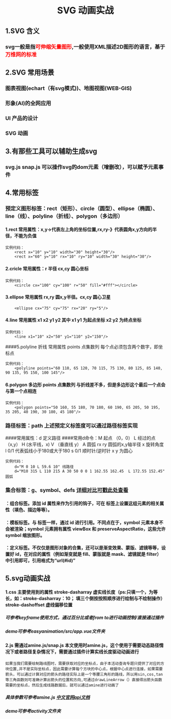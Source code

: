 # <center>SVG 动画实战</center>
## 1.SVG 含义
### svg一般是指<font color=red>可伸缩矢量图形</font>,一般使用XML描述2D图形的语言，基于<font color=red>万维网的标准</font>
## 2.SVG 常用场景
### 图表视图(echart（有svg模式))、地图视图(WEB-GIS)
### 形象(AI)的全网应用
### UI 产品的设计
### SVG 动画
## 3.有那些工具可以辅助生成svg
### svg.js snap.js 可以操作svg的dom元素（增删改），可以赋予元素事件
## 4.常用标签
### 预定义图形标签：rect（矩形）、circle（圆型）、ellipse（椭圆）、line（线）、polyline（折线）、polygon（多边形）
#### 1.rect 常用属性：x,y->代表左上角的坐标位置,rx,ry-》代表圆角x,y方向的半径，不能为负值
```
实例代码：
	<rect x="10" y="10" width="30" height="30"/>
	<rect x="60" y="10" rx="10" ry="10" width="30" height="30"/>
```
#### 2.cricle 常用属性：r 半径 cx,cy 圆心坐标
```
实例代码：
	<circle cx="100" cy="100" r="50" fill="#fff"></circle>
```
#### 3.ellipse 常用属性 rx,ry 圆x,y半径。cx,cy 圆心卫星
```实例代码：
	<ellipse cx="75" cy="75" rx="20" ry="5"/>
```
#### 4.line 常用属性 x1 x2 y1 y2 其中 x1 y1 为起点坐标 x2 y2 为终点坐标
```
实例代码：
	<line x1="10" x2="50" y1="110" y2="150"/>
```
####5.polyline 折线 常用属性  points 点集数列 每个点必须包含两个数字，即坐标点
```
实例代码：
	<polyline points="60 110, 65 120, 70 115, 75 130, 80 125, 85 140, 90 135, 95 150, 100 145"/>
```
#### 6.polygon 多边形 points 点集数列 与折线差不多，但是多边形这个最后一个点会与第一个点相连
```
实例代码：
	<polygon points="50 160, 55 180, 70 180, 60 190, 65 205, 50 195, 35 205, 40 190, 30 180, 45 180"/>
```
### 路径标签：path 上述预定义标签度可以通过路径标签实现 
####常用属性：d 定义路径
####常用d命令：M 起点 （0，0） L 经过的点（x,y） H (水平线，x) V （垂直线 y） A 圆弧 rx ry 圆弧的x,y轴半径 x 旋转角度 l 0/1 代表弧线小于180或大于180 s 0/1 顺时针/逆时针 x y 为圆心
```
实例代码：
	d="M 0 10 L 59.6 10" 线路径
	d="M10 315 L 110 215 A 30 50 0 0 1 162.55 162.45  L 172.55 152.45" 圆弧
```
### 集合标签：g、symbol、defs [详细对比可戳此处查看](http://www.cnblogs.com/dxy1982/archive/2012/05/17/2503782.html  "详细对比可戳此处查看")
#### <g>：组合标签。添加 id 属性来作为引用的钩子，可在 <g> 标签上设置这组元素的相关属性（填色、描边等等）。
#### <symbol>：模板标签。与 <g> 标签一样，通过 id 进行引用。不同点在于，symbol 元素本身不会被渲染；symbol 元素拥有属性 viewBox 和 preserveAspectRatio，这些允许 symbol 缩放图形。
#### <defs>：定义标签。不仅仅是图形对象的合集，还可以是渐变效果、蒙版、滤镜等等，设置好 id，在对应的属性（例如渐变就是 fill、蒙版就是 mask、滤镜就是 filter）中引用即可，引用格式为“url(#id)”
## 5.svg动画实战
#### 1.css 主要使用到的属性 stroke-dasharray 虚实线长度（ps:只填一个，为等长，如：stroke-dasharray：10； 填三个侧按按照顺序进行绘制与不绘制操作）  stroke-dashoffset 虚线偏移位置
##### 可参考keyframe使用方式，通过百分比或者from to进行动画控制/直接通过插件
##### demo可参考easyanimation/src/app.vue文件夹
#### 2.js 需通过amine.js/snap.js 本文使用时amine.js，这个使用于需要动态路径情况下或者路径复杂情况下，需要通过插件计算实线长度驱动动画进行
	如果当我们需要绘制路线图时，需要获取对应的坐标点，由于本活动查询专题只提供了对应的方块位置,并不是实际坐标点，因此需要计算每个方块的中心点，根据中心点进行连接，如果需要箭头，可以通过计算对应的箭头的路径实际上是一个等腰三角形的路线，所以用sin,cos,tan等三角函数则可准确计算出箭头的位置和方向,可通过drawLineArrow（）直接得出箭头函数需要的坐标点，然后生成线路数据后，就可以通过amine进行动画了
##### 具体参数可参考amine.js [中文官网api文档](https://www.animejs.cn/documentation/#lineDrawing "中文官网api文档")
##### demo可参考activity文件夹
